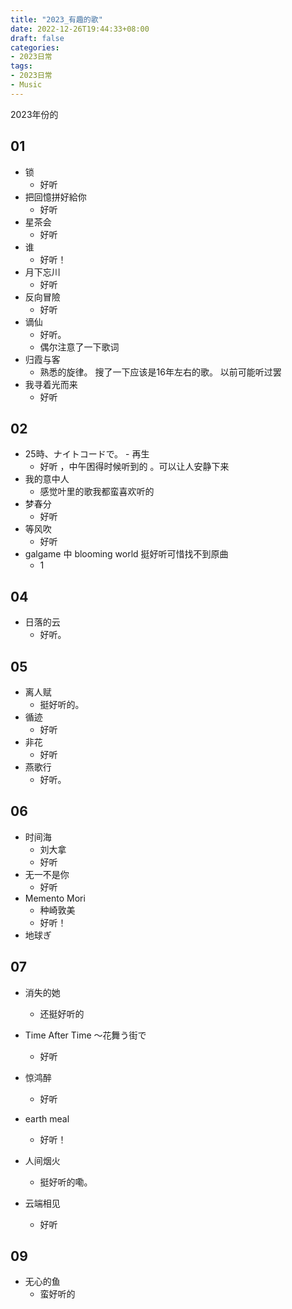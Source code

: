 ```yaml
---
title: "2023_有趣的歌"
date: 2022-12-26T19:44:33+08:00
draft: false
categories:
- 2023日常
tags:
- 2023日常
- Music
---
```


2023年份的

## 01

- 锁
	- 好听
- 把回憶拼好給你
	- 好听
-  星茶会
	- 好听
- 谁
	- 好听！
- 月下忘川
	- 好听
- 反向冒險
	- 好听
- 谪仙
	- 好听。
	- 偶尔注意了一下歌词
- 归霞与客
	- 熟悉的旋律。 搜了一下应该是16年左右的歌。 以前可能听过罢
- 我寻着光而来
	- 好听


## 02

- 25時、ナイトコードで。 - 再生
	- 好听 ，中午困得时候听到的 。可以让人安静下来
- 我的意中人
	- 感觉叶里的歌我都蛮喜欢听的
-  梦春分
	- 好听
- 等风吹
	- 好听
- galgame 中 blooming world 挺好听可惜找不到原曲
	- 1

## 04

- 日落的云
	- 好听。

## 05

- 离人赋
	- 挺好听的。
- 循迹
	- 好听
- 非花
	- 好听
- 燕歌行
	- 好听。

## 06

- 时间海
	- 刘大拿
	- 好听
- 无一不是你
	- 好听
- Memento Mori
	- 种崎敦美
	- 好听！
- 地球ぎ

## 07

- 消失的她
	- 还挺好听的

- Time After Time ～花舞う街で
	- 好听
- 惊鸿醉
	- 好听
- earth meal
	- 好听！
- 人间烟火
	- 挺好听的嘞。
-  云端相见
	- 好听

## 09 
- 无心的鱼
	- 蛮好听的
